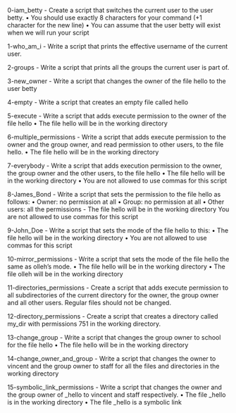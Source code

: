 0-iam_betty - Create a script that switches the current user to the user betty.
       • You should use exactly 8 characters for your command (+1 character for the new line)
       • You can assume that the user betty will exist when we will run your script

1-who_am_i - Write a script that prints the effective username of the current user.

2-groups - Write a script that prints all the groups the current user is part of.

3-new_owner - Write a script that changes the owner of the file hello to the user betty

4-empty - Write a script that creates an empty file called hello

5-execute - Write a script that adds execute permission to the owner of the file hello
      • The file hello will be in the working directory

6-multiple_permissions - Write a script that adds execute permission to the owner and the group owner, and read permission to other users, to the file hello.
      • The file hello will be in the working directory

7-everybody - Write a script that adds execution permission to the owner, the group owner and the other users, to the file hello
      • The file hello will be in the working directory
      • You are not allowed to use commas for this script

8-James_Bond - Write a script that sets the permission to the file hello as follows:
	• Owner: no permission at all
	• Group: no permission at all
	• Other users: all the permissions
	- The file hello will be in the working directory You are not allowed to use commas for this script

9-John_Doe - Write a script that sets the mode of the file hello to this:
	• The file hello will be in the working directory
	• You are not allowed to use commas for this script

10-mirror_permissions - Write a script that sets the mode of the file hello the same as olleh’s mode.
      • The file hello will be in the working directory
      • The file olleh will be in the working directory

11-directories_permissions - Create a script that adds execute permission to all subdirectories of the current directory for the owner, the group owner and all other users. Regular files should not be changed.

12-directory_permissions - Create a script that creates a directory called my_dir with permissions 751 in the working directory.

13-change_group - Write a script that changes the group owner to school for the file hello
      • The file hello will be in the working directory

14-change_owner_and_group - Write a script that changes the owner to vincent and the group owner to staff for all the files and directories in the working directory

15-symbolic_link_permissions - Write a script that changes the owner and the group owner of _hello to vincent and staff respectively.
      • The file _hello is in the working directory
      • The file _hello is a symbolic link